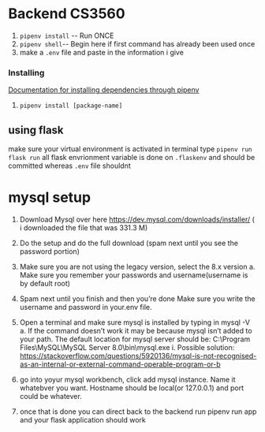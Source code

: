 # Backend CS3560

1. `pipenv install` -- Run ONCE
2. `pipenv shell`-- Begin here if first command has already been used once
3. make a `.env` file and paste in the information i give

### Installing

[Documentation for installing dependencies through pipenv](https://stackoverflow.com/questions/46330327/how-are-pipfile-and-pipfile-lock-used)

1. `pipenv install [package-name]`

## using flask

make sure your virtual environment is activated
in terminal type `pipenv run flask run`
all flask envrionment variable is done on `.flaskenv` and should be committed whereas `.env` file shouldnt

# mysql setup

1. Download Mysql over here https://dev.mysql.com/downloads/installer/ ( i downloaded the file that was 331.3 M)

2. Do the setup and do the full download (spam next until you see the password portion)

3. Make sure you are not using the legacy version, select the 8.x version a. Make sure you remember your passwords and username(username is by default root)

4. Spam next until you finish and then you’re done Make sure you write the username and password in your.env file.
5. Open a terminal and make sure mysql is installed by typing in mysql -V a. If the command doesn’t work it may be because mysql isn’t added to your path. The default location for mysql server should be: C:\Program Files\MySQL\MySQL Server 8.0\bin\mysql.exe i. Possible solution: https://stackoverflow.com/questions/5920136/mysql-is-not-recognised-as-an-internal-or-external-command-operable-program-or-b

6. go into yoyur mysql workbench, click add mysql instance. Name it whatebver you want. Hostname should be local(or 127.0.0.1) and port could be whatever.

7. once that is done you can direct back to the backend run pipenv run app and your flask application should work
